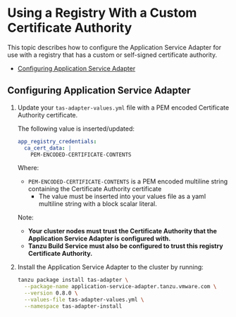 # Using a Registry With a Custom Certificate Authority

This topic describes how to configure the Application Service Adapter for use with a registry that has a custom or self-signed certificate authority.

* [Configuring Application Service Adapter](#configuring-application-service-adapter)

## <a id="configuring-application-service-adapter"></a>Configuring Application Service Adapter

1. Update your `tas-adapter-values.yml` file with a PEM encoded Certificate Authority certificate.

    The following value is inserted/updated:

    ```yaml
    app_registry_credentials:
      ca_cert_data: |
        PEM-ENCODED-CERTIFICATE-CONTENTS
    ```

    Where:

    - `PEM-ENCODED-CERTIFICATE-CONTENTS` is a PEM encoded multiline string containing the Certificate Authority certificate
      - The value must be inserted into your values file as a yaml multiline string with a block scalar literal.

    Note:  
    - __Your cluster nodes must trust the Certificate Authority that the Application Service Adapter is configured with.__
    - __Tanzu Build Service must also be configured to trust this registry Certificate Authority.__

2. Install the Application Service Adapter to the cluster by running:

    ```bash
    tanzu package install tas-adapter \
      --package-name application-service-adapter.tanzu.vmware.com \
      --version 0.8.0 \
      --values-file tas-adapter-values.yml \
      --namespace tas-adapter-install
    ```
